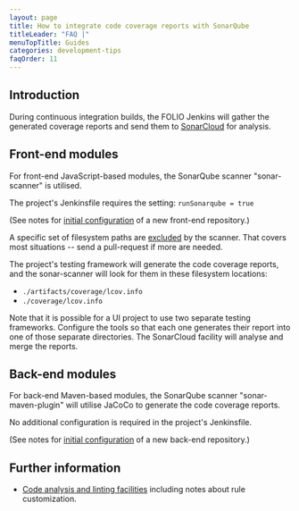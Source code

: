 ```yaml
---
layout: page
title: How to integrate code coverage reports with SonarQube
titleLeader: "FAQ |"
menuTopTitle: Guides
categories: development-tips
faqOrder: 11
---
```


## Introduction

During continuous integration builds, the FOLIO Jenkins will gather the generated coverage reports and send them to [SonarCloud](https://sonarcloud.io/organizations/folio-org) for analysis.

## Front-end modules

For front-end JavaScript-based modules, the SonarQube scanner "sonar-scanner" is utilised.

The project's Jenkinsfile requires the setting: `runSonarqube = true`

(See notes for [initial configuration](/guidelines/create-new-repo/#frontend-specific) of a new front-end repository.)

A specific set of filesystem paths are [excluded](https://github.com/folio-org/jenkins-pipeline-libs/blob/master/vars/sonarqubeScanNPM.groovy#L15) by the scanner.
That covers most situations -- send a pull-request if more are needed.

The project's testing framework will generate the code coverage reports, and the sonar-scanner will look for them in these filesystem locations:

* `./artifacts/coverage/lcov.info`
* `./coverage/lcov.info`

Note that it is possible for a UI project to use two separate testing frameworks.
Configure the tools so that each one generates their report into one of those separate directories.
The SonarCloud facility will analyse and merge the reports.

## Back-end modules

For back-end Maven-based modules, the SonarQube scanner "sonar-maven-plugin" will utilise JaCoCo to generate the code coverage reports.

No additional configuration is required in the project's Jenkinsfile.

(See notes for [initial configuration](/guidelines/create-new-repo/#backend-specific) of a new back-end repository.)

## Further information

* [Code analysis and linting facilities](/guides/code-analysis/#sonarqube) including notes about rule customization.

<div class="folio-spacer-content"></div>

